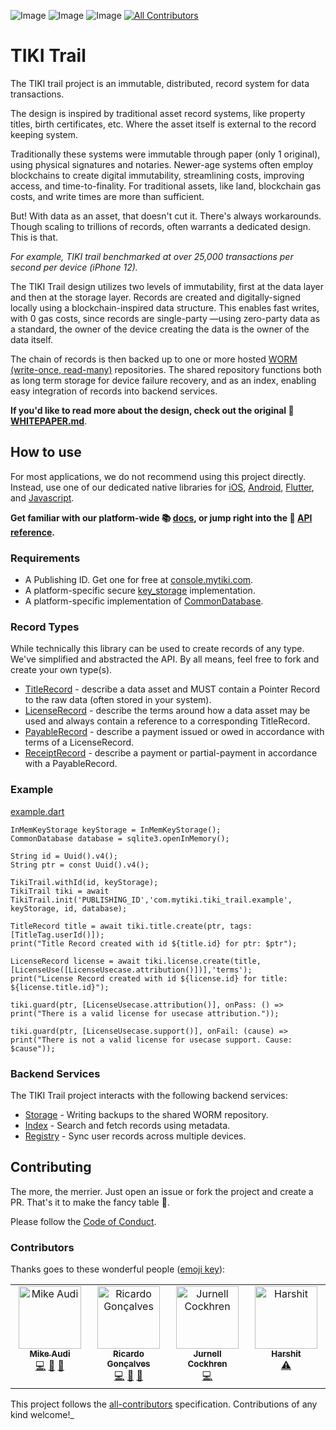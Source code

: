 ![Image](https://img.shields.io/pub/v/tiki_trail?logo=dart)
![Image](https://img.shields.io/pub/points/tiki_trail?logo=dart)
![Image](https://img.shields.io/github/license/tiki/tiki-trail)<!-- ALL-CONTRIBUTORS-BADGE:START - Do not remove or modify this section -->
[![All Contributors](https://img.shields.io/badge/all_contributors-4-orange.svg)](#contributors-)
<!-- ALL-CONTRIBUTORS-BADGE:END -->

# TIKI Trail

The TIKI trail project is an immutable, distributed, record system for data
transactions.

The design is inspired by traditional asset record systems, like property
titles, birth certificates, etc. Where the asset itself is external to the
record keeping system.

Traditionally these systems were immutable through paper (only 1 original),
using physical signatures and notaries. Newer-age systems often employ
blockchains to create digital immutability, streamlining costs, improving
access, and time-to-finality. For traditional assets, like land, blockchain gas
costs, and write times are more than sufficient.

But! With data as an asset, that doesn't cut it. There's always workarounds.
Though scaling to trillions of records, often warrants a dedicated design. This
is that.

_For example, TIKI trail benchmarked at over 25,000 transactions per second per
device (iPhone 12)._

The TIKI Trail design utilizes two levels of immutability, first at the data
layer and then at the storage layer. Records are created and digitally-signed
locally using a blockchain-inspired data structure. This enables fast writes,
with 0 gas costs, since records are single-party —using zero-party data as a
standard, the owner of the device creating the data is the owner of the data
itself.

The chain of records is then backed up to one or more
hosted [WORM (write-once, read-many)](https://docs.aws.amazon.com/AmazonS3/latest/userguide/object-lock.html)
repositories. The shared repository functions both as
long term storage for device failure recovery, and
as an index, enabling easy integration of records into backend services.

**If you'd like to read more about the design, check
out the original 📄 [WHITEPAPER.md](WHITEPAPER.md)**.

## How to use

For most applications, we do not recommend using this project directly. Instead,
use one of our dedicated native libraries
for [iOS](https://github.com/tiki/tiki-sdk-ios), [Android](https://github.com/tiki/tiki-sdk-android), [Flutter](https://github.com/tiki/tiki-sdk-flutter),
and [Javascript](https://github.com/tiki/tiki-sdk-js).

**Get familiar with our platform-wide 📚 [docs](https://mytiki.com/docs), or jump
right into the
📘 [API reference](https://pub.dev/documentation/tiki_trail/latest/).**

### Requirements

- A Publishing ID. Get one for free
  at [console.mytiki.com](https://console.mytiki.com).
- A platform-specific secure [key_storage](lib/node/key/key_storage.dart)
  implementation.
- A platform-specific implementation
  of [CommonDatabase](https://pub.dev/documentation/sqlite3/latest/sqlite3.wasm/CommonDatabase-class.html).

### Record Types

While technically this library can be used to create records of any type. We've
simplified and abstracted the API. By all means, feel free to fork and create
your own type(s).

- [TitleRecord](lib/title_record.dart) - describe a data asset and MUST contain
  a Pointer Record to the raw data (often stored in your system).
- [LicenseRecord](lib/license_record.dart) - describe the terms around how a
  data asset may be used and always contain a reference to a corresponding
  TitleRecord.
- [PayableRecord](lib/payable_record.dart) - describe a payment issued or owed
  in accordance with terms of a LicenseRecord.
- [ReceiptRecord](lib/receipt_record.dart) - describe a payment or
  partial-payment in accordance with a PayableRecord.

### Example

[example.dart](example/lib/example.dart)

```
InMemKeyStorage keyStorage = InMemKeyStorage();
CommonDatabase database = sqlite3.openInMemory();

String id = Uuid().v4();
String ptr = const Uuid().v4();

TikiTrail.withId(id, keyStorage);
TikiTrail tiki = await TikiTrail.init('PUBLISHING_ID','com.mytiki.tiki_trail.example', keyStorage, id, database);

TitleRecord title = await tiki.title.create(ptr, tags: [TitleTag.userId()]);
print("Title Record created with id ${title.id} for ptr: $ptr");

LicenseRecord license = await tiki.license.create(title, [LicenseUse([LicenseUsecase.attribution()])],'terms');
print("License Record created with id ${license.id} for title: ${license.title.id}");

tiki.guard(ptr, [LicenseUsecase.attribution()], onPass: () => print("There is a valid license for usecase attribution."));

tiki.guard(ptr, [LicenseUsecase.support()], onFail: (cause) => print("There is not a valid license for usecase support. Cause: $cause"));
```

### Backend Services

The TIKI Trail project interacts with the following backend services:

- [Storage](https://github.com/tiki/l0-storage) - Writing backups to the shared
  WORM repository.
- [Index](https://github.com/tiki/l0-index) - Search and fetch records using
  metadata.
- [Registry](https://github.com/tiki/l0-registry) - Sync user records across
  multiple devices.

## Contributing

The more, the merrier. Just open an issue or fork the project and create a PR.
That's it to make the fancy table 👀.

Please follow
the [Code of Conduct](https://github.com/tiki/.github/blob/main/CODE_OF_CONDUCT.md).

### Contributors

Thanks goes to these wonderful
people ([emoji key](https://allcontributors.org/docs/en/emoji-key)):

<!-- ALL-CONTRIBUTORS-LIST:START - Do not remove or modify this section -->
<!-- prettier-ignore-start -->
<!-- markdownlint-disable -->
<table>
  <tbody>
    <tr>
      <td align="center" valign="top" width="14.28%"><a href="http://mytiki.com"><img src="https://avatars.githubusercontent.com/u/3769672?v=4?s=100" width="100px;" alt="Mike Audi"/><br /><sub><b>Mike Audi</b></sub></a><br /><a href="https://github.com/tiki/core/commits?author=mike-audi" title="Code">💻</a> <a href="https://github.com/tiki/core/pulls?q=is%3Apr+reviewed-by%3Amike-audi" title="Reviewed Pull Requests">👀</a> <a href="https://github.com/tiki/core/commits?author=mike-audi" title="Documentation">📖</a></td>
      <td align="center" valign="top" width="14.28%"><a href="https://www.linkedin.com/in/ricardolg/"><img src="https://avatars.githubusercontent.com/u/8357343?v=4?s=100" width="100px;" alt="Ricardo Gonçalves"/><br /><sub><b>Ricardo Gonçalves</b></sub></a><br /><a href="https://github.com/tiki/core/commits?author=ricardobrg" title="Code">💻</a> <a href="https://github.com/tiki/core/pulls?q=is%3Apr+reviewed-by%3Aricardobrg" title="Reviewed Pull Requests">👀</a> <a href="https://github.com/tiki/core/commits?author=ricardobrg" title="Documentation">📖</a></td>
	  <td align="center" valign="top" width="14.28%"><a href="https://civichacker.com"><img src="https://avatars.githubusercontent.com/u/316840?v=4?s=100" width="100px;" alt="Jurnell Cockhren"/><br /><sub><b>Jurnell Cockhren</b></sub></a><br /><a href="https://github.com/tiki/core/commits?author=jcockhren" title="Code">💻</a></td>
	  <td align="center" valign="top" width="14.28%"><a href="http://harshit933.github.io"><img src="https://avatars.githubusercontent.com/u/90508384?v=4?s=100" width="100px;" alt="Harshit"/><br /><sub><b>Harshit</b></sub></a><br /><a href="https://github.com/tiki/core/commits?author=Harshit933" title="Tests">⚠️</a></td>	
	</tr>
  </tbody>
</table>

<!-- markdownlint-restore -->
<!-- prettier-ignore-end -->

<!-- ALL-CONTRIBUTORS-LIST:END -->

This project follows
the [all-contributors](https://github.com/all-contributors/all-contributors)
specification. Contributions of any kind welcome!_
